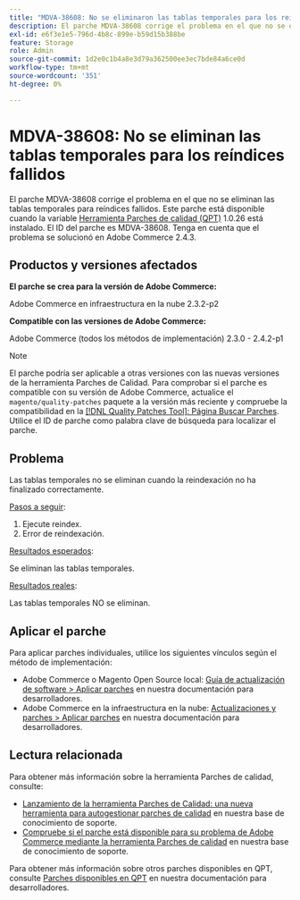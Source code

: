 ```yaml
---
title: "MDVA-38608: No se eliminaron las tablas temporales para los reíndices que no se realizaron correctamente"
description: El parche MDVA-38608 corrige el problema en el que no se eliminan las tablas temporales para reíndices fallidos. Este parche está disponible cuando está instalada la [Quality Patches Tool (QPT)](/help/announcements/adobe-commerce-announcements/magento-quality-patches-released-new-tool-to-self-serve-quality-patches.md) 1.0.26. El ID del parche es MDVA-38608. Tenga en cuenta que el problema se solucionó en Adobe Commerce 2.4.3.
exl-id: e6f3e1e5-796d-4b8c-899e-b59d15b388be
feature: Storage
role: Admin
source-git-commit: 1d2e0c1b4a8e3d79a362500ee3ec7bde84a6ce0d
workflow-type: tm+mt
source-wordcount: '351'
ht-degree: 0%

---
```


# MDVA-38608: No se eliminan las tablas temporales para los reíndices fallidos

El parche MDVA-38608 corrige el problema en el que no se eliminan las tablas temporales para reíndices fallidos. Este parche está disponible cuando la variable [Herramienta Parches de calidad (QPT)](/help/announcements/adobe-commerce-announcements/magento-quality-patches-released-new-tool-to-self-serve-quality-patches.md) 1.0.26 está instalado. El ID del parche es MDVA-38608. Tenga en cuenta que el problema se solucionó en Adobe Commerce 2.4.3.

## Productos y versiones afectados

**El parche se crea para la versión de Adobe Commerce:**

Adobe Commerce en infraestructura en la nube 2.3.2-p2

**Compatible con las versiones de Adobe Commerce:**

Adobe Commerce (todos los métodos de implementación) 2.3.0 - 2.4.2-p1

>[!NOTE]
>
>El parche podría ser aplicable a otras versiones con las nuevas versiones de la herramienta Parches de Calidad. Para comprobar si el parche es compatible con su versión de Adobe Commerce, actualice el `magento/quality-patches` paquete a la versión más reciente y compruebe la compatibilidad en la [[!DNL Quality Patches Tool]: Página Buscar Parches](https://devdocs.magento.com/quality-patches/tool.html#patch-grid). Utilice el ID de parche como palabra clave de búsqueda para localizar el parche.

## Problema

Las tablas temporales no se eliminan cuando la reindexación no ha finalizado correctamente.

<u>Pasos a seguir</u>:

1. Ejecute reindex.
1. Error de reindexación.

<u>Resultados esperados</u>:

Se eliminan las tablas temporales.

<u>Resultados reales</u>:

Las tablas temporales NO se eliminan.

## Aplicar el parche

Para aplicar parches individuales, utilice los siguientes vínculos según el método de implementación:

* Adobe Commerce o Magento Open Source local: [Guía de actualización de software > Aplicar parches](https://devdocs.magento.com/guides/v2.4/comp-mgr/patching/mqp.html) en nuestra documentación para desarrolladores.
* Adobe Commerce en la infraestructura en la nube: [Actualizaciones y parches > Aplicar parches](https://devdocs.magento.com/cloud/project/project-patch.html) en nuestra documentación para desarrolladores.

## Lectura relacionada

Para obtener más información sobre la herramienta Parches de calidad, consulte:

* [Lanzamiento de la herramienta Parches de Calidad: una nueva herramienta para autogestionar parches de calidad](/help/announcements/adobe-commerce-announcements/magento-quality-patches-released-new-tool-to-self-serve-quality-patches.md) en nuestra base de conocimiento de soporte.
* [Compruebe si el parche está disponible para su problema de Adobe Commerce mediante la herramienta Parches de calidad](/help/support-tools/patches-available-in-qpt-tool/check-patch-for-magento-issue-with-magento-quality-patches.md) en nuestra base de conocimiento de soporte.

Para obtener más información sobre otros parches disponibles en QPT, consulte [Parches disponibles en QPT](https://devdocs.magento.com/quality-patches/tool.html#patch-grid) en nuestra documentación para desarrolladores.
